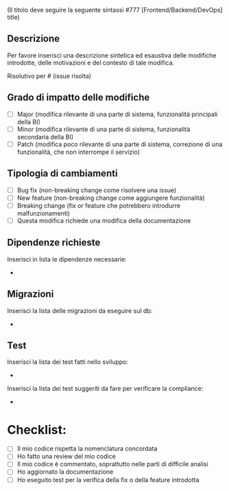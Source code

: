 (Il titolo deve seguire la seguente sintassi #777 [Frontend/Backend/DevOps] title)

## Descrizione

Per favore inserisci una descrizione sintetica ed esaustiva delle modifiche introdotte, delle motivazioni e del contesto di tale modifica.

Risolutivo per # (issue risolta)

## Grado di impatto delle modifiche

- [ ] Major (modifica rilevante di una parte di sistema, funzionalità principali della BI)
- [ ] Minor (modifica rilevante di una parte di sistema, funzionalità secondaria della BI)
- [ ] Patch (modifica poco rilevante di una parte di sistema, correzione di una funzionalità, che non interrompe il servizio)

## Tipologia di cambiamenti

- [ ] Bug fix (non-breaking change come risolvere una issue)
- [ ] New feature (non-breaking change come aggiungere funzionalità)
- [ ] Breaking change (fix or feature che potrebbero introdurre malfunzionamenti)
- [ ] Questa modifica richiede una modifica della documentazione

## Dipendenze richieste

Inserisci in lista le dipendenze necessarie:

-

## Migrazioni

Inserisci la lista delle migrazioni da eseguire sul db:

- 

## Test

Inserisci la lista dei test fatti nello sviluppo:

-

Inserisci la lista dei test suggeriti da fare per verificare la compliance:

-

# Checklist:

- [ ] Il mio codice rispetta la nomenclatura concordata
- [ ] Ho fatto una review del mio codice
- [ ] Il mio codice è commentato, soprattutto nelle parti di difficile analisi
- [ ] Ho aggiornato la documentazione
- [ ] Ho eseguito test per la verifica della fix o della feature introdotta
